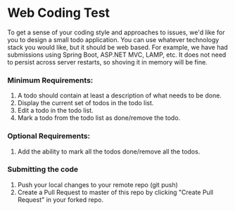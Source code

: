 # Web Coding Test
To get a sense of your coding style and approaches to issues, we'd like for you to design a small todo application.  You can use whatever technology stack you would like, but it should be web based. For example, we have had submissions using Spring Boot, ASP.NET MVC, LAMP, etc.  It does not need to persist across server restarts, so shoving it in memory will be fine.

### Minimum Requirements:
1. A todo should contain at least a description of what needs to be done.
1. Display the current set of todos in the todo list.
1. Edit a todo in the todo list.
1. Mark a todo from the todo list as done/remove the todo.

### Optional Requirements: 
1. Add the ability to mark all the todos done/remove all the todos.

### Submitting the code
1. Push your local changes to your remote repo (git push)
1. Create a Pull Request to master of this repo by clicking "Create Pull Request" in your forked repo.
